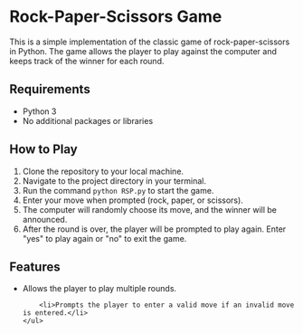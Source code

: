 <!DOCTYPE html>
<html lang="en">
<head>
    <meta charset="UTF-8">
    
</head>
<body>
    <h1>Rock-Paper-Scissors Game</h1>
    <p>This is a simple implementation of the classic game of rock-paper-scissors in Python. The game allows the player to play against the computer and keeps track of the winner for each round.</p>
    <h2>Requirements</h2>
    <ul>
        <li>Python 3</li>
        <li>No additional packages or libraries</li>
    </ul>
    <h2>How to Play</h2>
    <ol>
        <li>Clone the repository to your local machine.</li>
        <li>Navigate to the project directory in your terminal.</li>
        <li>Run the command <code>python RSP.py</code> to start the game.</li>
        <li>Enter your move when prompted (rock, paper, or scissors).</li>
        <li>The computer will randomly choose its move, and the winner will be announced.</li>
        <li>After the round is over, the player will be prompted to play again. Enter "yes" to play again or "no" to exit the game.</li>
    </ol>
    <h2>Features</h2>
    <ul>
        <li>Allows the player to play multiple rounds.</li>
        
        <li>Prompts the player to enter a valid move if an invalid move is entered.</li>
    </ul>
</body>
</html>
